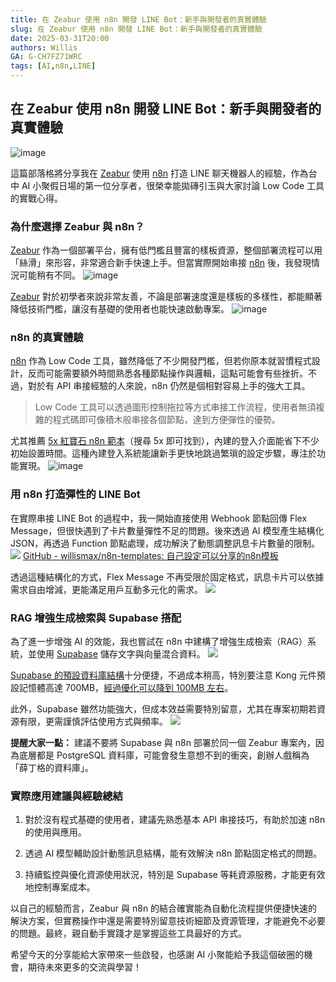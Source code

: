 ```yaml
---
title: 在 Zeabur 使用 n8n 開發 LINE Bot：新手與開發者的真實體驗
slug: 在 Zeabur 使用 n8n 開發 LINE Bot：新手與開發者的真實體驗
date: 2025-03-31T20:00
authors: Willis
GA: G-CH7FZ71WRC
tags: [AI,n8n,LINE]
---
```


在 Zeabur 使用 n8n 開發 LINE Bot：新手與開發者的真實體驗
---------------------------------------
![image](https://hackmd.io/_uploads/HkPIUGuTJe.png)


這篇部落格將分享我在 [Zeabur](https://zeabur.com/) 使用 [n8n](https://n8n.io/) 打造 LINE 聊天機器人的經驗，作為台中 AI 小聚假日場的第一位分享者，很榮幸能拋磚引玉與大家討論 Low Code 工具的實戰心得。

### 為什麼選擇 Zeabur 與 n8n？

[Zeabur](https://zeabur.com/) 作為一個部署平台，擁有低門檻且豐富的樣板資源，整個部署流程可以用「絲滑」來形容，非常適合新手快速上手。但當實際開始串接 [n8n](https://n8n.io/) 後，我發現情況可能稍有不同。
![image](https://hackmd.io/_uploads/ByqK8Mup1l.png)

[Zeabur](https://zeabur.com/) 對於初學者來說非常友善，不論是部署速度還是樣板的多樣性，都能顯著降低技術門檻，讓沒有基礎的使用者也能快速啟動專案。
![image](https://hackmd.io/_uploads/Hk43wfOa1l.png)

### n8n 的真實體驗

[n8n](https://n8n.io/) 作為 Low Code 工具，雖然降低了不少開發門檻，但若你原本就習慣程式設計，反而可能需要額外時間熟悉各種節點操作與邏輯，這點可能會有些挫折。不過，對於有 API 串接經驗的人來說，n8n 仍然是個相對容易上手的強大工具。
> Low Code 工具可以透過圖形控制拖拉等方式串接工作流程，使用者無須複雜的程式碼即可像積木般串接各個節點，達到方便彈性的優勢。

尤其推薦 [5x 紅寶石 n8n 範本](https://zeabur.com/templates/JP88UN)（搜尋 5x 即可找到），內建的登入介面能省下不少初始設置時間。這種內建登入系統能讓新手更快地跳過繁瑣的設定步驟，專注於功能實現。
![image](https://hackmd.io/_uploads/S1KedMOp1l.png)

### 用 n8n 打造彈性的 LINE Bot

在實際串接 LINE Bot 的過程中，我一開始直接使用 Webhook 節點回傳 Flex Message，但很快遇到了卡片數量彈性不足的問題。後來透過 AI 模型產生結構化 JSON，再透過 Function 節點處理，成功解決了動態調整訊息卡片數量的限制。
![](https://cdn.gamma.app/5amqtd05ubl30wu/31378b60e1814944a242a4433ed059f9/original/image.png)
[GitHub - willismax/n8n-templates: 自己設定可以分享的n8n模板](https://github.com/willismax/n8n-templates)


透過這種結構化的方式，Flex Message 不再受限於固定格式，訊息卡片可以依據需求自由增減，更能滿足用戶互動多元化的需求。
![](https://cdn.gamma.app/5amqtd05ubl30wu/722ce43995914352ac9f6b3fcae967d2/original/Wei-Ming-Ming-She-Ji.gif)

### RAG 增強生成檢索與 Supabase 搭配
為了進一步增強 AI 的效能，我也嘗試在 n8n 中建構了增強生成檢索（RAG）系統，並使用 [Supabase](https://zeabur.com/templates/SUPABS) 儲存文字與向量混合資料。
![](https://cdn.gamma.app/5amqtd05ubl30wu/20ff7e0b291e41c999e9d0432b5ad0ed/original/image.png)


[Supabase 的預設資料庫結構](https://supabase.com/docs/guides/ai/langchain?database-method=sql)十分便捷，不過成本稍高，特別要注意 Kong 元件預設記憶體高達 700MB，[經過優化可以降到 100MB 左右](https://www.threads.net/@yuaanlin/post/DHleMbHS0t-)。

此外，Supabase 雖然功能強大，但成本效益需要特別留意，尤其在專案初期若資源有限，更需謹慎評估使用方式與頻率。
![](https://cdn.gamma.app/5amqtd05ubl30wu/2751da2a0ffc43e0be3eed6faade917c/original/image.png)


**提醒大家一點：** 建議不要將 Supabase 與 n8n 部署於同一個 Zeabur 專案內，因為底層都是 PostgreSQL 資料庫，可能會發生意想不到的衝突，創辦人戲稱為「薛丁格的資料庫」。

### 實際應用建議與經驗總結

1.  對於沒有程式基礎的使用者，建議先熟悉基本 API 串接技巧，有助於加速 n8n 的使用與應用。
    
2.  透過 AI 模型輔助設計動態訊息結構，能有效解決 n8n 節點固定格式的問題。
    
3.  持續監控與優化資源使用狀況，特別是 Supabase 等耗資源服務，才能更有效地控制專案成本。
    

以自己的經驗而言，Zeabur 與 n8n 的結合確實能為自動化流程提供便捷快速的解決方案，但實務操作中還是需要特別留意技術細節及資源管理，才能避免不必要的問題。最終，親自動手實踐才是掌握這些工具最好的方式。

希望今天的分享能給大家帶來一些啟發，也感謝 AI 小聚能給予我這個破圈的機會，期待未來更多的交流與學習！

